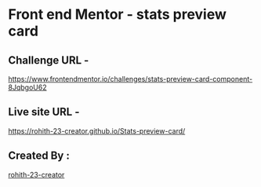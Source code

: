 # Front end Mentor - stats preview card

## Challenge URL -
  https://www.frontendmentor.io/challenges/stats-preview-card-component-8JqbgoU62

## Live site URL -
  https://rohith-23-creator.github.io/Stats-preview-card/
  
## Created By :
  [rohith-23-creator](https://github.com/rohith-23-creator)
